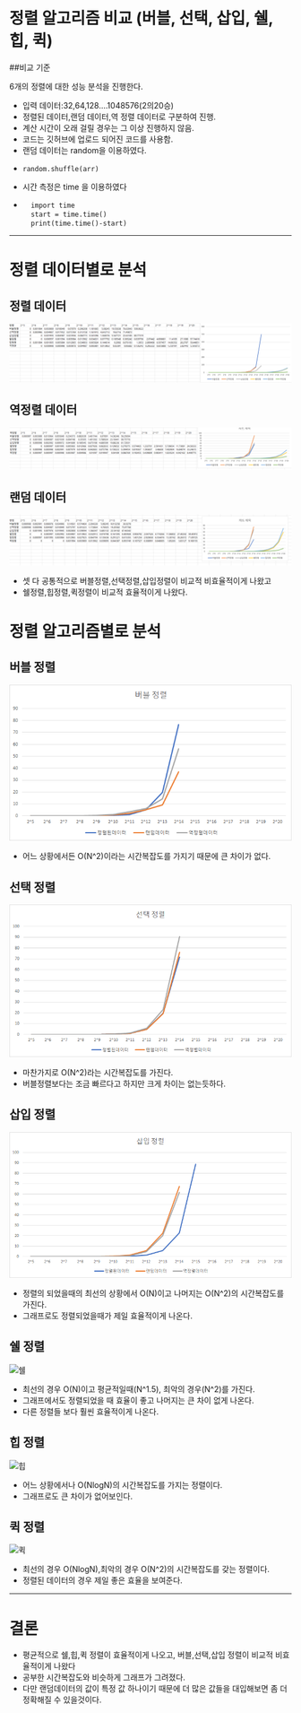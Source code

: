 # 정렬 알고리즘 비교 (버블, 선택, 삽입, 쉘, 힙, 퀵)

##비교 기준

6개의 정렬에 대한 성능 분석을 진행한다.
- 입력 데이터:32,64,128....1048576(2의20승)
- 정렬된 데이터,랜덤 데이터,역 정렬 데이터로 구분하여 진행.
- 계산 시간이 오래 걸릴 경우는 그 이상 진행하지 않음.
- 코드는 깃허브에 업로드 되어진 코드를 사용함.
- 랜덤 데이터는 random을 이용하였다.
- ``` 
  random.shuffle(arr)
- 시간 측정은 time 을 이용하였다
- ``` 
    import time
    start = time.time()
    print(time.time()-start)
---
# 정렬 데이터별로 분석
## 정렬 데이터 
![정렬](.img/정렬.png)


## 역정렬 데이터
![역정렬](.img/역정렬.png)

## 랜덤 데이터
![랜덤](.img/랜덤.png)

- 셋 다 공통적으로 버블정렬,선택정렬,삽입정렬이 비교적 비효율적이게 나왔고
- 쉘정렬,힙정렬,퀵정렬이 비교적 효율적이게 나왔다.

# 정렬 알고리즘별로 분석

## 버블 정렬
![버블](.img/버블.png)
- 어느 상황에서든 O(N^2)이라는 시간복잡도를 가지기 때문에 큰 차이가 없다.


## 선택 정렬
![선택](.img/선택.png)
- 마찬가지로 O(N^2)라는 시간복잡도를 가진다. 
- 버블정렬보다는 조금 빠르다고 하지만 크게 차이는 없는듯하다.

## 삽입 정렬
![삽입](.img/삽입.png)
- 정렬의 되었을때의 최선의 상황에서 O(N)이고 나머지는 O(N^2)의 시간복잡도를 가진다.
- 그래프로도 정렬되었을때가 제일 효율적이게 나온다.

## 쉘 정렬
![쉘](.img/쉘.png)
- 최선의 경우 O(N)이고 평균적일때(N^1.5), 최악의 경우(N^2)를 가진다.
- 그래프에서도 정렬되었을 때 효율이 좋고 나머지는 큰 차이 없게 나온다.
- 다른 정렬들 보다 훨씬 효율적이게 나온다.

## 힙 정렬
![힙](.img/힙.png)
- 어느 상황에서나 O(NlogN)의 시간복잡도를 가지는 정렬이다.
- 그래프로도 큰 차이가 없어보인다.
## 퀵 정렬
![퀵](.img/퀵.png)
- 최선의 경우 O(NlogN),최악의 경우 O(N^2)의 시간복잡도를 갖는 정렬이다.
- 정렬된 데이터의 경우 제일 좋은 효율을 보여준다. 

---
# 결론
- 평균적으로 쉘,힙,퀵 정렬이 효율적이게 나오고, 버블,선택,삽입 정렬이 비교적 비효율적이게 나왔다
- 공부한 시간복잡도와 비슷하게 그래프가 그려졌다. 
- 다만 랜덤데이터의 값이 특정 값 하나이기 때문에 더 많은 값들을 대입해보면 좀 더 정확해질 수 있을것이다.